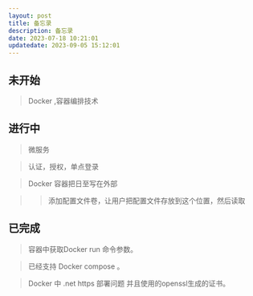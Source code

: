 ```yaml
---
layout: post
title: 备忘录
description: 备忘录
date: 2023-07-18 10:21:01
updatedate: 2023-09-05 15:12:01
---
```


## 未开始 

> Docker ,容器编排技术

## 进行中

> 微服务

> 认证，授权，单点登录


> Docker 容器把日至写在外部

> > 添加配置文件卷，让用户把配置文件存放到这个位置，然后读取

## 已完成

> 容器中获取Docker run 命令参数。

> 已经支持 Docker compose 。

> Docker 中 .net https 部署问题 并且使用的openssl生成的证书。
